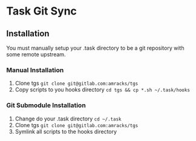 # Task Git Sync

## Installation

You must manually setup your .task directory to be a git repository with some remote upstream.

### Manual Installation
1. Clone tgs `git clone git@gitlab.com:amracks/tgs`
2. Copy scripts to you hooks directory `cd tgs && cp *.sh ~/.task/hooks`

### Git Submodule Installation
1. Change do your .task directory `cd ~/.task`
2. Clone tgs `git clone git@gitlab.com:amracks/tgs`
3. Symlink all scripts to the hooks directory 

